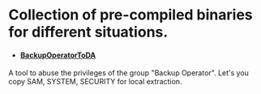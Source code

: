 # Collection of pre-compiled binaries for different situations.


- #### [BackupOperatorToDA](https://github.com/l4rRyxz/pre-compiles/blob/main/windows/BackupOperatorToDA.exe)
A tool to abuse the privileges of the group "Backup Operator". Let's you copy SAM, SYSTEM, SECURITY for local extraction.

